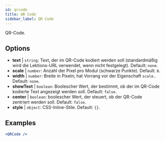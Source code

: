 ```yaml
---
id: qrcode
title: QR Code
sidebar_label: QR Code
---
```


QR-Code.

## Options

* __text__ | `string`: Text, der im QR-Code kodiert werden soll (standardmäßig wird die Lektions-URL verwendet, wenn nicht festgelegt). Default: `none`.
* __scale__ | `number`: Anzahl der Pixel pro Modul (schwarze Punkte). Default: `8`.
* __width__ | `number`: Breite in Pixeln; hat Vorrang vor der Eigenschaft `scale`.. Default: `none`.
* __showText__ | `boolean`: Boolescher Wert, der bestimmt, ob der im QR-Code kodierte Text angezeigt werden soll. Default: `false`.
* __center__ | `boolean`: boolescher Wert, der steuert, ob der QR-Code zentriert werden soll. Default: `false`.
* __style__ | `object`: CSS-Inline-Stile. Default: `{}`.


## Examples

```jsx live
<QRCode />
```

